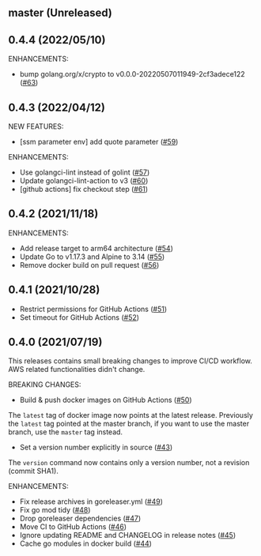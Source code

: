 ## master (Unreleased)

## 0.4.4 (2022/05/10)

ENHANCEMENTS:

* bump golang.org/x/crypto to v0.0.0-20220507011949-2cf3adece122 ([#63](https://github.com/minamijoyo/myaws/pull/63))

## 0.4.3 (2022/04/12)

NEW FEATURES:

* [ssm parameter env] add quote parameter ([#59](https://github.com/minamijoyo/myaws/pull/59))

ENHANCEMENTS:

* Use golangci-lint instead of golint ([#57](https://github.com/minamijoyo/myaws/pull/57))
* Update golangci-lint-action to v3 ([#60](https://github.com/minamijoyo/myaws/pull/60))
* [github actions] fix checkout step ([#61](https://github.com/minamijoyo/myaws/pull/61))

## 0.4.2 (2021/11/18)

ENHANCEMENTS:

* Add release target to arm64 architecture ([#54](https://github.com/minamijoyo/myaws/pull/54))
* Update Go to v1.17.3 and Alpine to 3.14 ([#55](https://github.com/minamijoyo/myaws/pull/55))
* Remove docker build on pull request ([#56](https://github.com/minamijoyo/myaws/pull/56))

## 0.4.1 (2021/10/28)

* Restrict permissions for GitHub Actions ([#51](https://github.com/minamijoyo/myaws/pull/51))
* Set timeout for GitHub Actions ([#52](https://github.com/minamijoyo/myaws/pull/52))

## 0.4.0 (2021/07/19)

This releases contains small breaking changes to improve CI/CD workflow. AWS related functionalities didn't change.

BREAKING CHANGES:

* Build & push docker images on GitHub Actions ([#50](https://github.com/minamijoyo/myaws/pull/50))

The `latest` tag of docker image now points at the latest release. Previously the `latest` tag pointed at the master branch, if you want to use the master branch, use the `master` tag instead.

* Set a version number explicitly in source ([#43](https://github.com/minamijoyo/myaws/pull/43))

The `version` command now contains only a version number, not a revision (commit SHA1).

ENHANCEMENTS:

* Fix release archives in goreleaser.yml ([#49](https://github.com/minamijoyo/myaws/pull/49))
* Fix go mod tidy ([#48](https://github.com/minamijoyo/myaws/pull/48))
* Drop goreleaser dependencies ([#47](https://github.com/minamijoyo/myaws/pull/47))
* Move CI to GitHub Actions ([#46](https://github.com/minamijoyo/myaws/pull/46))
* Ignore updating README and CHANGELOG in release notes ([#45](https://github.com/minamijoyo/myaws/pull/45))
* Cache go modules in docker build ([#44](https://github.com/minamijoyo/myaws/pull/44))

